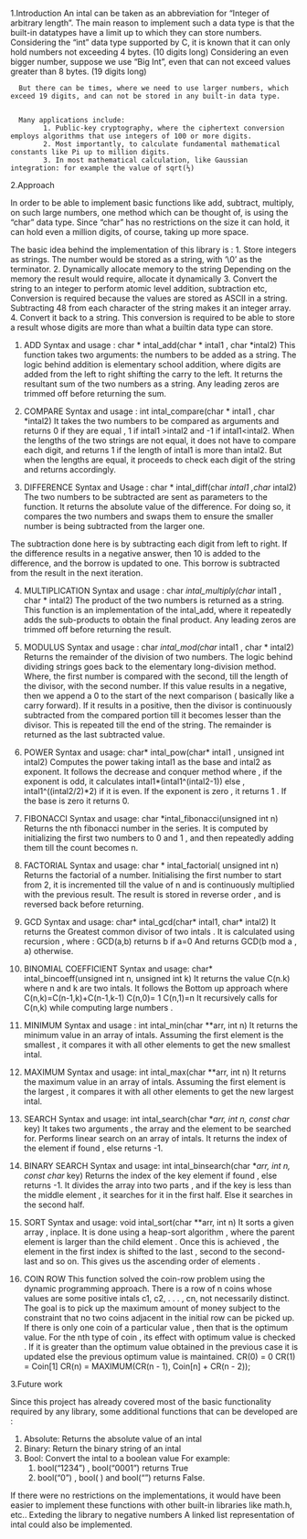 1.Introduction
      An intal can be taken as an abbreviation for “Integer of arbitrary length”.
      The main reason to implement such a data type is that the built-in datatypes have a limit up to which they can store numbers.
      Considering the “int” data type supported by C, it is known that it can only hold numbers not exceeding 4 bytes. (10 digits long) 
      Considering an even bigger number, suppose we use “Big Int”, even that can not exceed values greater than 8 bytes. (19 digits long)


      But there can be times, where we need to use larger numbers, which exceed 19 digits, and can not be stored in any built-in data type.


      Many applications include:
            1. Public-key cryptography, where the ciphertext conversion employs algorithms that use integers of 100 or more digits.
            2. Most importantly, to calculate fundamental mathematical constants like Pi up to million digits.
            3. In most mathematical calculation, like Gaussian integration: for example the value of sqrt(⅓)


2.Approach
        
        
In order to be able to implement basic functions like add, subtract, multiply, on such large numbers, one method which can be thought of, is using the “char” data type.
Since “char” has no restrictions on the size it can hold, it can hold even a million digits, of course, taking up more space.


The basic idea behind the implementation of this library is : 
      1. Store integers as strings.
            The number would be stored as a string, with ‘\0’ as the terminator.
      2. Dynamically allocate memory to the string
            Depending on the memory the result would require, allocate it dynamically
      3. Convert the string to an integer to perform atomic level addition, subtraction etc,
            Conversion is required because the values are stored as ASCII in a string.
            Subtracting 48 from each character of the string makes it an integer array.
      4. Convert it back to a string.
            This conversion is required to be able to store a result whose digits are more than what a builtin data type can store.

1. ADD 
Syntax and usage : char * intal_add(char * intal1 , char *intal2)
This function takes two arguments: the numbers to be added as a string.
The logic behind addition is elementary school addition, where digits are added from the left to right shifting the carry to the left.
It returns the resultant sum of the two numbers as a string.
Any leading zeros are trimmed off before returning the sum.


2. COMPARE
Syntax and usage : int intal_compare(char * intal1 , char *intal2)
It takes the two numbers to be compared as arguments and returns 0 if they are equal , 1 if intal1 >intal2 and -1 if intal1<intal2.
When the lengths of the two strings are not equal, it does not have to compare each digit, and returns 1 if the length of intal1 is more than intal2.
But when the lengths are equal, it proceeds to check each digit of the string and returns accordingly.


3. DIFFERENCE 
Syntax and Usage : char * intal_diff(char *intal1 ,char* intal2)
The two numbers to be subtracted are sent as parameters to the function.
It returns the absolute value of the difference. For doing so, it compares the two numbers and swaps them to ensure the smaller number is being subtracted from the larger one.


The subtraction done here is by subtracting each digit from left to right.
If the difference results in a negative answer, then 10 is added to the difference, and the borrow is updated to one.
This borrow is subtracted from the result in the next iteration.


4. MULTIPLICATION
Syntax and usage : char *intal_multiply(char* intal1 , char * intal2)
The product of the two numbers is returned as a string.
This function is an implementation of the intal_add, where it repeatedly adds the sub-products to obtain the final product.
Any leading zeros are trimmed off before returning the result.


5. MODULUS
Syntax and usage : char *intal_mod(char* intal1 , char * intal2)
Returns the remainder of the division of two numbers.
The logic behind dividing strings goes back to the elementary long-division method.
Where, the first number is compared with the second, till the length of the divisor, with the second number. If this value results in a negative, then we append a 0 to the start of the next comparison ( basically like a carry forward). If it results in a positive, then the divisor is continuously subtracted from the compared portion till it becomes lesser than the divisor. 
This is repeated till the end of the string.
The remainder is returned as the last subtracted value.


6. POWER
Syntax and usage: char* intal_pow(char* intal1 , unsigned int intal2)
Computes the power taking intal1 as the base and intal2 as exponent.
It follows the decrease and conquer method where , if the exponent is odd, it calculates intal1*(intal1^(intal2-1)) else , intal1^((intal2/2)*2) if it is even.
If the exponent is zero , it returns 1 . If the base is zero it returns 0.


7. FIBONACCI
Syntax and usage: char *intal_fibonacci(unsigned int n)
Returns the nth fibonacci number in the series.
It is computed by initializing the first two numbers to 0 and 1 , and then repeatedly adding them till the count becomes n.


8. FACTORIAL
Syntax and usage: char * intal_factorial( unsigned int n)
Returns the factorial of a number. Initialising the first number to start from 2, it is incremented till the value of n and is continuously multiplied with the previous result.
The result is stored in reverse order , and is reversed back before returning.


9. GCD
Syntax and usage: char* intal_gcd(char* intal1, char* intal2) 
It returns the Greatest common divisor of two intals . 
It is calculated using recursion , where : GCD(a,b)  returns b if a=0
And returns GCD(b mod a , a) otherwise.


10. BINOMIAL COEFFICIENT
Syntax and usage: char* intal_bincoeff(unsigned int n, unsigned int k)
It returns the value C(n.k) where n and k are two intals.
It follows the Bottom up approach where 
C(n,k)=C(n-1,k)+C(n-1,k-1)
C(n,0)= 1
C(n,1)=n
It recursively calls for C(n,k) while computing large numbers .


11. MINIMUM 
Syntax and usage : int intal_min(char **arr, int n)
It returns the minimum value in an array of intals.
Assuming the first element is the smallest , it compares it with all other elements to get the new smallest intal.


12. MAXIMUM 
Syntax and usage: int intal_max(char **arr, int n)
It returns the maximum value in an array of intals.
Assuming the first element is the largest , it compares it with all other elements to get the new largest intal.
 
13. SEARCH
Syntax and usage: int intal_search(char **arr, int n, const char* key)
It takes two arguments , the array and the element to be searched for.
Performs linear search on an array of intals. It returns the index of the element if found , else returns -1.


14. BINARY SEARCH
Syntax and usage: int intal_binsearch(char **arr, int n, const char* key)
Returns the index of the key element if found , else returns -1.
It divides the array into two parts , and if the key is less than the middle element , it searches for it in the first half. Else it searches in the second half.


15. SORT
Syntax and usage: void intal_sort(char **arr, int n)
It sorts a given array , inplace. It is done using a heap-sort algorithm  , where the parent element is larger than the child element .
Once this is achieved , the element in the first index is shifted to the last , second to the second-last and so on. 
This gives us the ascending order of elements .


16. COIN ROW
This function solved the coin-row problem using the dynamic programming approach.
There is a row of n coins whose values are some positive intals c1, c2, . . . , cn, not necessarily distinct. The goal is to pick up the maximum amount of money subject to the constraint that no two coins adjacent in the initial row can be picked up.
If there is only one coin of a particular value , then that is the optimum value.
For the nth type of coin , its effect with optimum value is checked . If it is greater than the optimum value obtained in the previous case it is updated else the previous optimum value is maintained. 
      CR(0) = 0
      CR(1) = Coin[1]
      CR(n) = MAXIMUM(CR(n - 1), Coin[n] + CR(n - 2));


3.Future work

Since this project has already covered most of the basic functionality required by any library, some additional functions that can be developed are :
   1. Absolute:  Returns the absolute value of an intal
   2. Binary: Return the binary string of an intal
   3. Bool: Convert the intal to a boolean value 
      For example: 
         1. bool(“1234”) , bool(“0001”) returns True
         2. bool(“0”) , bool( ) and bool(“”) returns False.  
        
If there were no restrictions on the implementations, it would have been easier to implement these functions with other built-in libraries like math.h, etc..
Exteding the library to negative numbers
A linked list representation of intal could also be implemented.